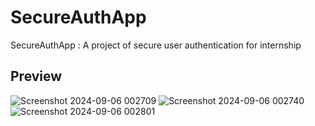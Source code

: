 # SecureAuthApp
SecureAuthApp : A project of secure user authentication for internship 

## Preview 

![Screenshot 2024-09-06 002709](https://github.com/user-attachments/assets/a9d4a0ad-aba4-41f5-8608-b9c3e3bee1ee)
![Screenshot 2024-09-06 002740](https://github.com/user-attachments/assets/a3e363ec-c891-488d-a1bf-01dc005b59c4)
![Screenshot 2024-09-06 002801](https://github.com/user-attachments/assets/a67c48c1-a006-42ea-a627-04cf369b3f77)
